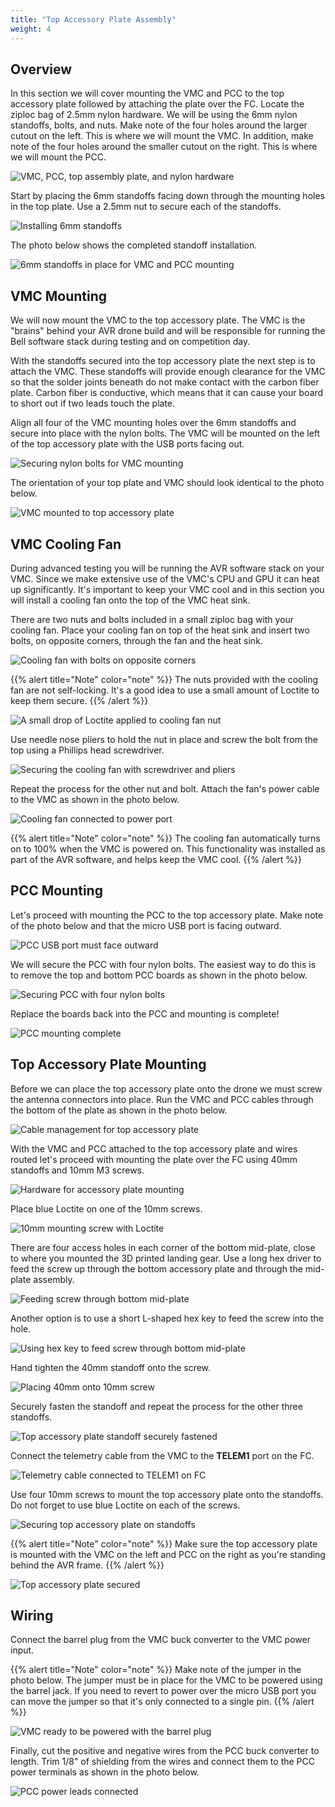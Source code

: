 ```yaml
---
title: "Top Accessory Plate Assembly"
weight: 4
---
```


## Overview

In this section we will cover mounting the VMC and PCC to the top accessory plate
followed by attaching the plate over the FC. Locate the ziploc bag of 2.5mm nylon
hardware. We will be using the 6mm nylon standoffs, bolts, and nuts. Make note of the
four holes around the larger cutout on the left. This is where we will mount the VMC. In
addition, make note of the four holes around the smaller cutout on the right. This is
where we will mount the PCC.

![VMC, PCC, top assembly plate, and nylon hardware](top_plate_assembly_1.jpg)

Start by placing the 6mm standoffs facing down through the mounting holes in the top
plate. Use a 2.5mm nut to secure each of the standoffs.

![Installing 6mm standoffs](top_plate_assembly_2.jpg)

The photo below shows the completed standoff installation.

![6mm standoffs in place for VMC and PCC mounting](top_plate_assembly_3.jpg)

## VMC Mounting

We will now mount the VMC to the top accessory plate. The VMC is the "brains" behind
your AVR drone build and will be responsible for running the Bell software stack during
testing and on competition day.

With the standoffs secured into the top accessory plate the next step is to attach the
VMC. These standoffs will provide enough clearance for the VMC so that the solder joints
beneath do not make contact with the carbon fiber plate. Carbon fiber is conductive,
which means that it can cause your board to short out if two leads touch the plate.

Align all four of the VMC mounting holes over the 6mm standoffs and secure into place
with the nylon bolts. The VMC will be mounted on the left of the top accessory plate
with the USB ports facing out.

![Securing nylon bolts for VMC mounting](top_plate_assembly_4.jpg)

The orientation of your top plate and VMC should look identical to the photo below.

![VMC mounted to top accessory plate](top_plate_assembly_5.jpg)

## VMC Cooling Fan

During advanced testing you will be running the AVR software stack on your VMC. Since we
make extensive use of the VMC's CPU and GPU it can heat up significantly. It's important
to keep your VMC cool and in this section you will install a cooling fan onto the top of
the VMC heat sink.

There are two nuts and bolts included in a small ziploc bag with your cooling fan. Place
your cooling fan on top of the heat sink and insert two bolts, on opposite corners,
through the fan and the heat sink.

![Cooling fan with bolts on opposite corners](cooling_fan_1.jpg)

{{% alert title="Note" color="note" %}} The nuts provided with the cooling fan are not
self-locking. It's a good idea to use a small amount of Loctite to keep them secure.
{{% /alert %}}

![A small drop of Loctite applied to cooling fan nut](cooling_fan_2.jpg)

Use needle nose pliers to hold the nut in place and screw the bolt from the top using a
Phillips head screwdriver.

![Securing the cooling fan with screwdriver and pliers](cooling_fan_3.jpg)

Repeat the process for the other nut and bolt. Attach the fan's power cable to the VMC
as shown in the photo below.

![Cooling fan connected to power port](cooling_fan_4.jpg)

{{% alert title="Note" color="note" %}} The cooling fan automatically turns on to 100%
when the VMC is powered on. This functionality was installed as part of the AVR
software, and helps keep the VMC cool. {{% /alert %}}

## PCC Mounting

Let's proceed with mounting the PCC to the top accessory plate. Make note of the photo
below and that the micro USB port is facing outward.

![PCC USB port must face outward](top_plate_assembly_6.jpg)

We will secure the PCC with four nylon bolts. The easiest way to do this is to remove
the top and bottom PCC boards as shown in the photo below.

![Securing PCC with four nylon bolts](top_plate_assembly_7.jpg)

Replace the boards back into the PCC and mounting is complete!

![PCC mounting complete](top_plate_assembly_8.jpg)

## Top Accessory Plate Mounting

Before we can place the top accessory plate onto the drone we must screw the antenna
connectors into place. Run the VMC and PCC cables through the bottom of the plate as
shown in the photo below.

![Cable management for top accessory plate](top_accessory_plate_mounting_6.jpg)

With the VMC and PCC attached to the top accessory plate and wires routed let's proceed
with mounting the plate over the FC using 40mm standoffs and 10mm M3 screws.

![Hardware for accessory plate mounting](top_accessory_plate_mounting_1.jpg)

Place blue Loctite on one of the 10mm screws.

![10mm mounting screw with Loctite](top_accessory_plate_mounting_2.jpg)

There are four access holes in each corner of the bottom mid-plate, close to where you
mounted the 3D printed landing gear. Use a long hex driver to feed the screw up through
the bottom accessory plate and through the mid-plate assembly.

![Feeding screw through bottom mid-plate](top_accessory_plate_mounting_3.jpg)

Another option is to use a short L-shaped hex key to feed the screw into the hole.

![Using hex key to feed screw through bottom mid-plate](top_accessory_plate_mounting_12.jpg)

Hand tighten the 40mm standoff onto the screw.

![Placing 40mm onto 10mm screw](top_accessory_plate_mounting_4.jpg)

Securely fasten the standoff and repeat the process for the other three standoffs.

![Top accessory plate standoff securely fastened](top_accessory_plate_mounting_5.jpg)

Connect the telemetry cable from the VMC to the **TELEM1** port on the FC.

![Telemetry cable connected to TELEM1 on FC](top_accessory_plate_mounting_7.jpg)

Use four 10mm screws to mount the top accessory plate onto the standoffs. Do not forget
to use blue Loctite on each of the screws.

![Securing top accessory plate on standoffs](top_accessory_plate_mounting_8.jpg)

{{% alert title="Note" color="note" %}} Make sure the top accessory plate is mounted
with the VMC on the left and PCC on the right as you're standing behind the AVR frame.
{{% /alert %}}

![Top accessory plate secured](top_accessory_plate_mounting_9.jpg)

## Wiring

Connect the barrel plug from the VMC buck converter to the VMC power input.

{{% alert title="Note" color="note" %}} Make note of the jumper in the photo below. The
jumper must be in place for the VMC to be powered using the barrel jack. If you need to
revert to power over the micro USB port you can move the jumper so that it's only
connected to a single pin. {{% /alert %}}

![VMC ready to be powered with the barrel plug](top_accessory_plate_mounting_10.jpg)

Finally, cut the positive and negative wires from the PCC buck converter to length. Trim
1/8" of shielding from the wires and connect them to the PCC power terminals as shown in
the photo below.

![PCC power leads connected](top_accessory_plate_mounting_11.jpg)

